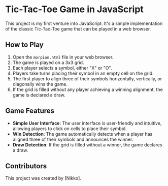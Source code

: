 # Tic-Tac-Toe Game in JavaScript

This project is my first venture into JavaScript. It's a simple implementation of the classic Tic-Tac-Toe game that can be played in a web browser.

## How to Play

1. Open the `morpion.html` file in your web browser.
2. The game is played on a 3x3 grid.
3. Each player selects a symbol, either "X" or "O".
4. Players take turns placing their symbol in an empty cell on the grid.
5. The first player to align three of their symbols horizontally, vertically, or diagonally wins the game.
6. If the grid is filled without any player achieving a winning alignment, the game is declared a draw.

## Game Features

- **Simple User Interface**: The user interface is user-friendly and intuitive, allowing players to click on cells to place their symbol.
- **Win Detection**: The game automatically detects when a player has aligned three of their symbols and announces the winner.
- **Draw Detection**: If the grid is filled without a winner, the game declares a draw.


## Contributors

This project was created by [Nikko].

